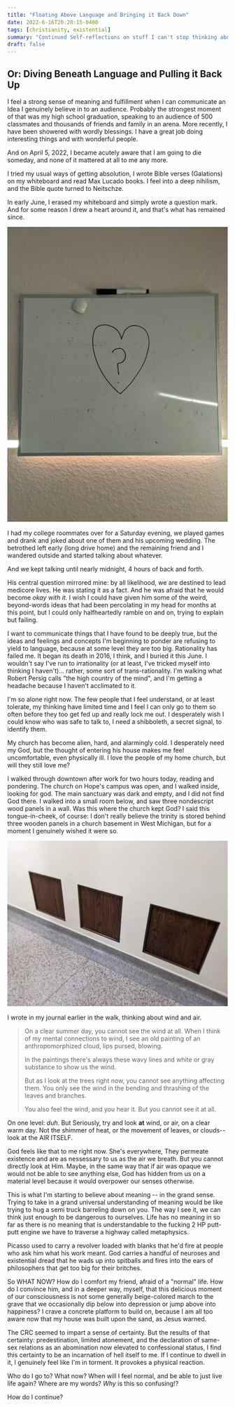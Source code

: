 ```yaml
---
title: "Floating Above Language and Bringing it Back Down"
date: 2022-6-16T20:20:15-0400
tags: [christianity, existential]
summary: "Continued Self-reflections on stuff I can't stop thinking about"
draft: false
---
```


## Or: Diving Beneath Language and Pulling it Back Up

I feel a strong sense of meaning and fulfillment when I can communicate an Idea I genuinely believe in to an audience. Probably the strongest moment of that was my high school graduation, speaking to an audience of 500 classmates and thousands of friends and family in an arena. More recently, I have been showered with wordly blessings. I have a great job doing interesting things and with wonderful people.

And on April 5, 2022, I became acutely aware that I am going to die someday, and none of it mattered at all to me any more.

I tried my usual ways of getting absolution, I wrote Bible verses (Galations) on my whiteboard and read Max Lucado books. I feel into a deep nihilism, and the Bible quote turned to Neitschze.

In early June, I erased my whiteboard and simply wrote a question mark. And for some reason I drew a heart around it, and that's what has remained since.

![A question mark encircled by a heart](HeartQuestion.png)

I had my college roommates over for a Saturday evening, we played games and drank and joked about one of them and his upcoming wedding. The betrothed left early (long drive home) and the remaining friend and I wandered outside and started talking about whatever.

And we kept talking until nearly midnight, 4 hours of back and forth.

His central question mirrored mine: by all likelihood, we are destined to lead medicore lives. He was stating it as a fact. And he was afraid that he would become *okay with it.* I wish I could have given him some of the weird, beyond-words ideas that had been percolating in my head for months at this point, but I could only halfheartedly ramble on and on, trying to explain but failing.

I want to communicate things that I have found to be deeply true, but the ideas and feelings and concepts I'm beginning to ponder are refusing to yield to language, because at some level they are too big. Rationality has failed me. It began its death in 2016, I think, and I buried it this June. I wouldn't say I've run to *ir*rationality (or at least, I've tricked myself into thinking I haven't)... rather, some sort of trans-rationality. I'm walking what Robert Persig calls "the high country of the mind", and I'm getting a headache because I haven't acclimated to it.

I'm so alone right now. The few people that I feel understand, or at least tolerate, my thinking have limited time and I feel I can only go to them so often before they too get fed up and really lock me out. I desperately wish I could know who was safe to talk to, I need a shibboleth, a secret signal, to identify them.

My church has become alien, hard, and alarmingly cold. I desperately need my God, but the thought of entering his house makes me feel uncomfortable, even physically ill. I love the people of my home church, but will they still love me?

I walked through downtown after work for two hours today, reading and pondering. The church on Hope's campus was open, and I walked inside, looking for god. The main sanctuary was dark and empty, and I did not find God there. I walked into a small room below, and saw three nondescript wood panels in a wall. Was this where the church kept God? I said this tongue-in-cheek, of course: I don't really believe the trinity is stored behind three wooden panels in a church basement in West Michigan, but for a moment I genuinely wished it were so.

![Three wooden panels](TheTrinity.png)

I wrote in my journal earlier in the walk, thinking about wind and air.

> On a clear summer day, you cannot see the wind at all. When I think of my mental connections to wind, I see an old painting of an anthropomorphized cloud, lips pursed, blowing.
>
> In the paintings there's always these wavy lines and white or gray substance to show us the wind.
>
> But as I look at the trees right now, you cannot see anything affecting them. You only see the wind in the bending and thrashing of the leaves and branches.
>
> You also feel the wind, and you hear it. But you cannot see it at all.

On one level: *duh*. But Seriously, try and look **at** wind, or air, on a clear warm day. Not the shimmer of heat, or the movement of leaves, or clouds--look at the AIR ITSELF.

God feels like that to me right now. She's everywhere, They permeate existence and are as nessessary to us as the air we breath. But you cannot directly look at Him. Maybe, in the same way that if air was opaque we would not be able to see anything else, God has hidden from us on a material level because it would overpower our senses otherwise.

This is what I'm starting to believe about meaning -- in the grand sense. Trying to take in a grand universal understanding of meaning would be like trying to hug a semi truck barreling down on you. The way I see it, we can think just enough to be dangerous to ourselves. Life has no meaning in so far as there is no meaning that is understandable to the fucking 2 HP putt-putt engine we have to traverse a highway called metaphysics.

Picasso used to carry a revolver loaded with blanks that he'd fire at people who ask him what his work meant. God carries a handful of neuroses and existential dread that he wads up into spitballs and fires into the ears of philosophers that get too big for their britches.

So WHAT NOW? How do I comfort my friend, afraid of a "normal" life. How do I convince him, and in a deeper way, myself, that this delicious moment of our consciousness is not some generally beige-colored march to the grave that we occasionally dip below into depression or jump above into happiness? I crave a concrete platform to build on, because I am all too aware now that my house was built upon the sand, as Jesus warned.

The CRC seemed to impart a sense of certainty. But the results of that certainty: predestination, limited atonement, and the declaration of same-sex relations as an abomination now elevated to confessional status, I find this certainty to be an incarnation of hell itself to me. If I continue to dwell in it, I genuinely feel like I'm in torment. It provokes a physical reaction.

Who do I go to?
What now?
When will I feel normal, and be able to just live life again?
Where are my words?
*Why* is this so confusing!?

How do I continue?
